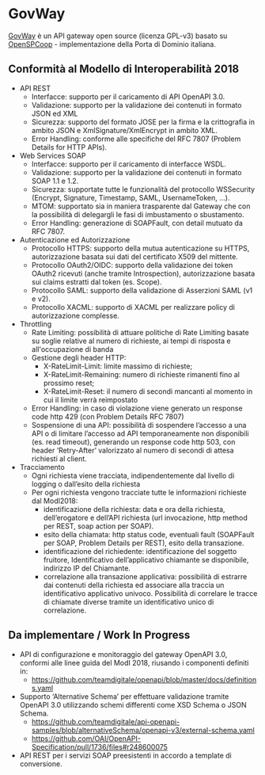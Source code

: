 # GovWay

[GovWay](https://github.com/link-it/govway) è un API gateway open source (licenza GPL-v3) basato su [OpenSPCoop](https://www.openspcoop.org/openspcoop/) - implementazione della Porta di Dominio italiana.


## Conformità al Modello di Interoperabilità 2018
* API REST
  - Interfacce: supporto per il caricamento di API OpenAPI 3.0.
  - Validazione: supporto per la validazione dei contenuti in formato JSON ed XML
  - Sicurezza: supporto del formato JOSE per la firma e la crittografia in ambito JSON e XmlSignature/XmlEncrypt in ambito XML.
  - Error Handling: conforme alle specifiche del RFC 7807 (Problem Details for HTTP APIs).
* Web Services SOAP
  - Interfacce: supporto per il caricamento di interfacce WSDL.
  - Validazione: supporto per la validazione dei contenuti in formato SOAP 1.1 e 1.2. 
  - Sicurezza: supportate tutte le funzionalità del protocollo WSSecurity (Encrypt, Signature, Timestamp, SAML, UsernameToken, ...).
  - MTOM: supportato sia in maniera trasparente dal Gateway che con la possibilità di delegargli le fasi di imbustamento o sbustamento.
  - Error Handling: generazione di SOAPFault, con detail mutuato da RFC 7807.
* Autenticazione ed Autorizzazione
  - Protocollo HTTPS: supporto della mutua autenticazione su HTTPS, autorizzazione basata sui dati del certificato X509 del mittente.
  - Protocollo OAuth2/OIDC: supporto della validazione dei token OAuth2 ricevuti (anche tramite Introspection), autorizzazione basata sui claims estratti dal token (es. Scope).
  - Protocollo SAML: supporto della validazione di Asserzioni SAML (v1 e v2).
  - Protocollo XACML: supporto di XACML per realizzare policy di autorizzazione complesse.
* Throttling
  - Rate Limiting: possibilità di attuare politiche di Rate Limiting basate su soglie relative al numero di richieste, ai tempi di risposta e all'occupazione di banda
  - Gestione degli header HTTP:
    - X-RateLimit-Limit: limite massimo di richieste;
    - X-RateLimit-Remaining: numero di richieste rimanenti fino al prossimo reset;
    - X-RateLimit-Reset: il numero di secondi mancanti al momento in cui il limite verrà reimpostato
  - Error Handling: in caso di violazione viene generato un response code http 429 (con Problem Details RFC 7807)
  - Sospensione di una API: possibilità di sospendere l’accesso a una API o di limitare l’accesso ad API temporaneamente non disponibili (es. read timeout), generando un response code http 503, con header ‘Retry-After’ valorizzato al numero di secondi di attesa richiesti al client.
* Tracciamento
  - Ogni richiesta viene tracciata, indipendentemente dal livello di logging o dall’esito della richiesta
  - Per ogni richiesta vengono tracciate tutte le informazioni richieste dal ModI2018:
    - identificazione della richiesta: data e ora della richiesta, dell’erogatore e dell’API richiesta (url invocazione, http method per REST, soap action per SOAP).
    - esito della chiamata: http status code, eventuali fault (SOAPFault per SOAP,  Problem Details per REST), esito della transazione.
    - identificazione del richiedente: identificazione del soggetto fruitore, Identificativo dell’applicativo chiamante se disponibile, indirizzo IP del Chiamante.
    - correlazione alla transazione applicativa: possibilità di estrarre dai contenuti della richiesta ed associare alla traccia un identificativo applicativo univoco. Possibilità di correlare le tracce di chiamate diverse tramite un identificativo unico di correlazione.


## Da implementare / Work In Progress

  - API di configurazione e monitoraggio del gateway OpenAPI 3.0, conformi alle linee guida del ModI 2018, riusando i componenti definiti in: 
    - https://github.com/teamdigitale/openapi/blob/master/docs/definitions.yaml
  - Supporto ‘Alternative Schema’ per effettuare validazione tramite OpenAPI 3.0 utilizzando schemi differenti come XSD Schema o JSON Schema.  
    - https://github.com/teamdigitale/api-openapi-samples/blob/alternativeSchema/openapi-v3/external-schema.yaml
    - https://github.com/OAI/OpenAPI-Specification/pull/1736/files#r248600075
  - API REST per i servizi SOAP preesistenti in accordo a template di conversione.
